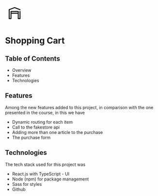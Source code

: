 ![icon](./public/logo192.png)
# Shopping Cart

## Table of Contents
- Overview
- Features
- Technologies

## Features
Among the new features added to this project, in comparison with the one presented in the course, in this we have
- Dynamic routing for each item
- Call to the fakestore api
- Adding more than one article to the purchase
- The purchase form

## Technologies
The tech stack used for this project was
- React.js with TypeScript - UI
- Node (npm) for package management
- Sass for styles
- Github